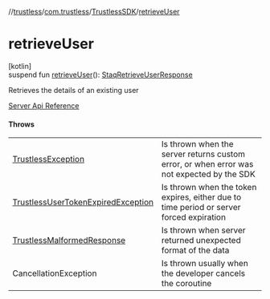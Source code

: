 //[trustless](../../../index.md)/[com.trustless](../index.md)/[TrustlessSDK](index.md)/[retrieveUser](retrieve-user.md)

# retrieveUser

[kotlin]\
suspend fun [retrieveUser](retrieve-user.md)(): [StaqRetrieveUserResponse](../../com.trustless.requests.identity/-staq-retrieve-user-response/index.md)

Retrieves the details of an existing user

[Server Api Reference](https://developer.staq.io/docs/apis/identity#/User%20management/Retrieve%20a%20user)

#### Throws

| | |
|---|---|
| [TrustlessException](../../com.trustless.exceptions/-trustless-exception/index.md) | Is thrown when the server returns custom error, or when error was not expected by the SDK |
| [TrustlessUserTokenExpiredException](../../com.trustless.exceptions/-trustless-user-token-expired-exception/index.md) | Is thrown when the token expires, either due to time period or server forced expiration |
| [TrustlessMalformedResponse](../../com.trustless.exceptions/-trustless-malformed-response/index.md) | Is thrown when server returned unexpected format of the data |
| CancellationException | Is thrown usually when the developer cancels the coroutine |
